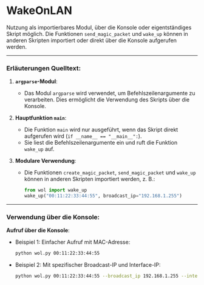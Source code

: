 # WakeOnLAN

Nutzung als importierbares Modul, über die Konsole oder eigentständiges Skript möglich. Die Funktionen `send_magic_packet` und `wake_up` können in anderen Skripten importiert oder direkt über die Konsole aufgerufen werden.

---

### **Erläuterungen Quelltext:**

1. **`argparse`-Modul**:
   - Das Modul `argparse` wird verwendet, um Befehlszeilenargumente zu verarbeiten. Dies ermöglicht die Verwendung des Skripts über die Konsole.

2. **Hauptfunktion `main`**:
   - Die Funktion `main` wird nur ausgeführt, wenn das Skript direkt aufgerufen wird (`if __name__ == "__main__":`).
   - Sie liest die Befehlszeilenargumente ein und ruft die Funktion `wake_up` auf.

3. **Modulare Verwendung**:
   - Die Funktionen `create_magic_packet`, `send_magic_packet` und `wake_up` können in anderen Skripten importiert werden, z. B.:
     ```python
     from wol import wake_up
     wake_up("00:11:22:33:44:55", broadcast_ip="192.168.1.255")
     ```

---

### **Verwendung über die Konsole:**

**Aufruf über die Konsole**:
   - Beispiel 1: Einfacher Aufruf mit MAC-Adresse:
     ```bash
     python wol.py 00:11:22:33:44:55
     ```
   - Beispiel 2: Mit spezifischer Broadcast-IP und Interface-IP:
     ```bash
     python wol.py 00:11:22:33:44:55 --broadcast_ip 192.168.1.255 --interface_ip 192.168.1.100
     ```
